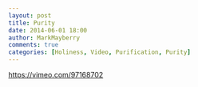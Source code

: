 ```yaml
---
layout: post
title: Purity
date: 2014-06-01 18:00
author: MarkMayberry
comments: true
categories: [Holiness, Video, Purification, Purity]
---
```

https://vimeo.com/97168702
